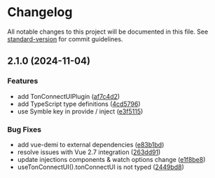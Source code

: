 # Changelog

All notable changes to this project will be documented in this file. See [standard-version](https://github.com/conventional-changelog/standard-version) for commit guidelines.

## 2.1.0 (2024-11-04)


### Features

* add TonConnectUIPlugin ([af7c4d2](https://github.com/TownSquareXYZ/tonconnect-ui-vue/commit/af7c4d24f825d36c453ccb694ba0dbddacb755f1))
* add TypeScript type definitions ([4cd5796](https://github.com/TownSquareXYZ/tonconnect-ui-vue/commit/4cd5796829a1e44d5266f0161c4853d792de1ecb))
* use Symble key in provide / inject ([e3f5115](https://github.com/TownSquareXYZ/tonconnect-ui-vue/commit/e3f51155999d2699170a416909ed01db6c7b0dc2))


### Bug Fixes

* add vue-demi to external dependencies ([e83b1bd](https://github.com/TownSquareXYZ/tonconnect-ui-vue/commit/e83b1bd91e1f9aa404098de90d394548f6821bdf))
* resolve issues with Vue 2.7 integration ([263dd91](https://github.com/TownSquareXYZ/tonconnect-ui-vue/commit/263dd917c77c3007c878eaef4882ea159b501619))
* update injections components & watch options change ([e1f8be8](https://github.com/TownSquareXYZ/tonconnect-ui-vue/commit/e1f8be88dffabaa7c0a81ffe961b3c56ce66cc96))
* useTonConnectUI().tonConnectUI is not typed ([2449bd8](https://github.com/TownSquareXYZ/tonconnect-ui-vue/commit/2449bd8027c235818f085bdce608edc9ba5ee3d6))

